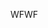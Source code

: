 <span data-ttu-id="8d848-101">WF</span><span class="sxs-lookup"><span data-stu-id="8d848-101">WF</span></span>